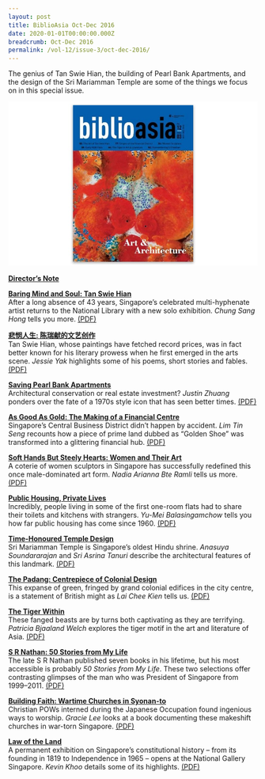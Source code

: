```yaml
---
layout: post
title: BiblioAsia Oct-Dec 2016
date: 2020-01-01T00:00:00.000Z
breadcrumb: Oct-Dec 2016
permalink: /vol-12/issue-3/oct-dec-2016/
---
```

The genius of Tan Swie Hian, the building of Pearl Bank Apartments, and the design of the Sri Mariamman Temple are some of the things we focus on in this special issue.

<img src="/images/Vol-12-issue-3/vol12_iss3.JPG">

**[Director’s Note](/vol-12/issue-3/oct-dec-2016/directors-notes)**

**[Baring Mind and Soul: Tan Swie Hian](/vol-12/issue-3/oct-dec-2016/baring-mind-soul)** <br>
After a long absence of 43 years, Singapore’s celebrated multi-hyphenate artist returns to the National Library with a new solo exhibition. *Chung Sang Hong* tells you more. [(PDF)](/files/pdf/vol-12/v12-issue3_BaringMind.pdf)

**[悲悯人生: 陈瑞献的文艺创作](/vol-12/issue-3/oct-dec-2016/tansiewhian-painting)** <br>
Tan Swie Hian, whose paintings have fetched record prices, was in fact better known for his literary prowess when he first emerged in the arts scene. *Jessie Yak* highlights some of his poems, short stories and fables. [(PDF)](/files/pdf/vol-12/v12-issue3_SwieHian.pdf)


**[Saving Pearl Bank Apartments](/vol-12/issue-3/oct-dec-2016/saving-pearl-bank-apt)** <br>
Architectural conservation or real estate investment? *Justin Zhuang* ponders over the fate of a 1970s style icon that has seen better times. [(PDF)](/files/pdf/vol-12/v12-issue3_PearlBank.pdf)

**[As Good As Gold: The Making of a Financial Centre](/vol-12/issue-3/oct-dec-2016/as-good-as-gold)** <br>
Singapore’s Central Business District didn’t happen by accident. *Lim Tin Seng* recounts how a piece of prime land dubbed as “Golden Shoe” was transformed into a glittering financial hub. [(PDF)](/files/pdf/vol-12/v12-issue3_GoodGold.pdf)

**[Soft Hands But Steely Hearts: Women and Their Art](/vol-12/issue-3/oct-dec-2016/softhands-steelyheart)** <br>
A coterie of women sculptors in Singapore has successfully redefined this once male-dominated art form. *Nadia Arianna Bte Ramli* tells us more. [(PDF)](/files/pdf/vol-12/v12-issue3_SoftHands.pdf)

**[Public Housing, Private Lives](/vol-12/issue-3/oct-dec-2016/publichouse-pvtlives)** <br>
Incredibly, people living in some of the first one-room flats had to share their toilets and kitchens with strangers. *Yu-Mei Balasingamchow* tells you how far public housing has come since 1960. [(PDF)](/files/pdf/vol-12/v12-issue3_PublicHousing.pdf)

**[Time-Honoured Temple Design](/vol-12/issue-3/oct-dec-2016/time-honoured-temple)** <br>
Sri Mariamman Temple is Singapore’s oldest Hindu shrine. *Anasuya Soundararajan* and *Sri Asrina Tanuri* describe the architectural features of this landmark. [(PDF)](/files/pdf/vol-12/v12-issue3_TempleDesign.pdf)

**[The Padang: Centrepiece of Colonial Design](/vol-12/issue-3/oct-dec-2016/the-padang)** <br>
This expanse of green, fringed by grand colonial edifices in the city centre, is a statement of British might as *Lai Chee Kien* tells us. [(PDF)](/files/pdf/vol-12/v12-issue3_Padang.pdf)

**[The Tiger Within](/vol-12/issue-3/oct-dec-2016/the-tiger-within)** <br>
These fanged beasts are by turns both captivating as they are terrifying. *Patricia Bjaaland Welch* explores the tiger motif in the art and literature of Asia. [(PDF)](/files/pdf/vol-12/v12-issue3_TigerWithin.pdf)

**[S R Nathan: 50 Stories from My Life](/vol-12/issue-3/oct-dec-2016/sr-nathan)** <br>
The late S R Nathan published seven books in his lifetime, but his most accessible is probably *50 Stories from My Life*. These two selections offer contrasting glimpses of the man who was President of Singapore from 1999–2011. [(PDF)](/files/pdf/vol-12/v12-issue3_SRNathan.pdf)

**[Building Faith: Wartime Churches in Syonan-to](/vol-12/issue-3/oct-dec-2016/building-faith)** <br>
Christian POWs interned during the Japanese Occupation found ingenious ways to worship. *Gracie Lee* looks at a book documenting these makeshift churches in war-torn Singapore. [(PDF)](/files/pdf/vol-12/v12-issue3_BuildingFaith.pdf)

**[Law of the Land](/vol-12/issue-3/oct-dec-2016/law-of-the-land)** <br>
A permanent exhibition on Singapore’s constitutional history – from its founding in 1819 to Independence in 1965 – opens at the National Gallery Singapore. *Kevin Khoo* details some of its highlights. [(PDF)](/files/pdf/vol-12/v12-issue3_LawLand.pdf)